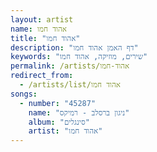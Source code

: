 ```yaml
---
layout: artist
name: אהוד חמו
title: "אהוד חמו"
description: "דף האמן אהוד חמו"
keywords: "שירים, מוזיקה, אהוד חמו"
permalink: /artists/אהוד-חמו
redirect_from:
  - /artists/list/אהוד חמו
songs:
  - number: "45287"
    name: "ניגון ברסלב - רמיקס"
    album: "סינגלים"
    artist: "אהוד חמו"
---
```

